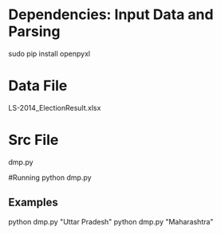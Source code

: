 # Dependencies: Input Data and Parsing
sudo pip install openpyxl

# Data File
LS-2014_ElectionResult.xlsx

# Src File
dmp.py

#Running
python dmp.py <State>

## Examples
python dmp.py "Uttar Pradesh"
python dmp.py "Maharashtra"
